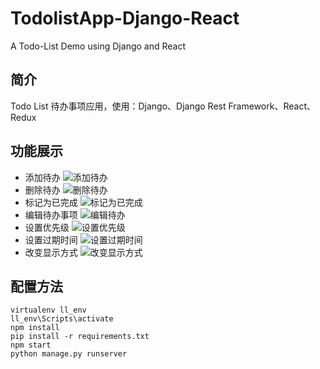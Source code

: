 # TodolistApp-Django-React
A Todo-List Demo using Django and React

## 简介
Todo List 待办事项应用，使用：Django、Django Rest Framework、React、Redux

## 功能展示
- 添加待办
![添加待办](https://imgchr.com/i/A7x3z8)
- 删除待办
![删除待办](https://imgchr.com/i/A7x1Rf)
- 标记为已完成
![标记为已完成](https://imgchr.com/i/A7xlJP)
- 编辑待办事项
![编辑待办](https://imgchr.com/i/A7xNZj)
- 设置优先级
![设置优先级](https://imgchr.com/i/A7xGQS)
- 设置过期时间
![设置过期时间](https://imgchr.com/i/A7xJsg)
- 改变显示方式
![改变显示方式](https://imgchr.com/i/A7xYLQ)


## 配置方法

```
virtualenv ll_env
ll_env\Scripts\activate
npm install
pip install -r requirements.txt
npm start
python manage.py runserver
```
